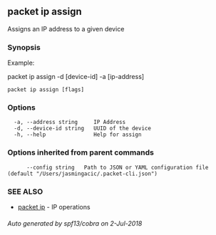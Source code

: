 ## packet ip assign

Assigns an IP address to a given device

### Synopsis

Example:

packet ip assign -d [device-id] -a [ip-address]

	

```
packet ip assign [flags]
```

### Options

```
  -a, --address string     IP Address
  -d, --device-id string   UUID of the device
  -h, --help               Help for assign
```

### Options inherited from parent commands

```
      --config string   Path to JSON or YAML configuration file (default "/Users/jasmingacic/.packet-cli.json")
```

### SEE ALSO

* [packet ip](packet_ip.md)	 - IP operations

###### Auto generated by spf13/cobra on 2-Jul-2018
